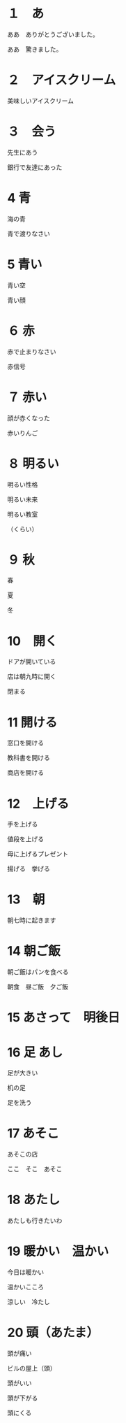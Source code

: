 # １　あ
ああ　ありがとうございました。

ああ　驚きました。


# ２　アイスクリーム

美味しいアイスクリーム


# ３　会う
先生にあう

銀行で友達にあった

# 4  青

海の青

青で渡りなさい

# 5 青い

青い空

青い顔

# ６ 赤

赤で止まりなさい

赤信号

# ７ 赤い

顔が赤くなった

赤いりんご

# ８ 明るい

明るい性格

明るい未来

明るい教室

（くらい）


# ９ 秋

春

夏

冬

# 10　開く

ドアが開いている

店は朝九時に開く

閉まる

# 11 開ける

窓口を開ける

教科書を開ける

商店を開ける

# 12　上げる

手を上げる

値段を上げる

母に上げるプレゼント

揚げる　挙げる

# 13　朝

朝七時に起きます

# 14 朝ご飯

朝ご飯はパンを食べる

朝食　昼ご飯　夕ご飯

# 15 あさって　明後日

# 16 足 あし

足が大きい

机の足

足を洗う

# 17 あそこ

あそこの店

ここ　そこ　あそこ

# 18 あたし

あたしも行きたいわ

# 19 暖かい　温かい

今日は暖かい

温かいこころ

涼しい　冷たし

# 20 頭（あたま） 

頭が痛い

ビルの屋上（頭）

頭がいい

頭が下がる

頭にくる
　


















